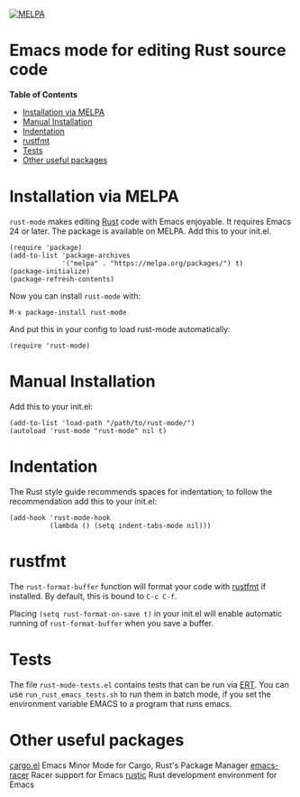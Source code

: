 [![MELPA](https://melpa.org/packages/rust-mode-badge.svg)](https://melpa.org/#/rust-mode)

# Emacs mode for editing Rust source code

<!-- markdown-toc start - Don't edit this section. Run M-x markdown-toc-refresh-toc -->
**Table of Contents**

- [Installation via MELPA](#installation-via-melpa)
- [Manual Installation](#manual-installation)
- [Indentation](#indentation)
- [rustfmt](#rustfmt)
- [Tests](#tests)
- [Other useful packages](#other-useful-packages)

<!-- markdown-toc end -->

# Installation via MELPA

`rust-mode` makes editing [Rust](http://rust-lang.org) code with Emacs
enjoyable. It requires Emacs 24 or later.
The package is available on MELPA. Add this to your init.el.

``` elisp
(require 'package)
(add-to-list 'package-archives
             '("melpa" . "https://melpa.org/packages/") t)
(package-initialize)
(package-refresh-contents)
```

Now you can install `rust-mode` with:

`M-x package-install rust-mode`

And put this in your config to load rust-mode automatically:

`(require 'rust-mode)`

# Manual Installation 

Add this to your init.el:

``` elisp
(add-to-list 'load-path "/path/to/rust-mode/")
(autoload 'rust-mode "rust-mode" nil t)
```

# Indentation

The Rust style guide recommends spaces for indentation; to follow the
recommendation add this to your init.el:

```elisp
(add-hook 'rust-mode-hook
          (lambda () (setq indent-tabs-mode nil)))
```

# rustfmt

The `rust-format-buffer` function will format your code with
[rustfmt](https://github.com/rust-lang/rustfmt) if installed. By default, 
this is bound to `C-c C-f`.

Placing `(setq rust-format-on-save t)` in your init.el will enable automatic
running of `rust-format-buffer` when you save a buffer.

# Tests

The file `rust-mode-tests.el` contains tests that can be run via
[ERT](http://www.gnu.org/software/emacs/manual/html_node/ert/index.html).
You can use `run_rust_emacs_tests.sh` to run them in batch mode, if
you set the environment variable EMACS to a program that runs emacs.

# Other useful packages

[cargo.el](https://github.com/kwrooijen/cargo.el) Emacs Minor Mode for Cargo, Rust's Package Manager
[emacs-racer](https://github.com/racer-rust/emacs-racer) Racer support for Emacs
[rustic](https://github.com/brotzeit/rustic) Rust development environment for Emacs 
